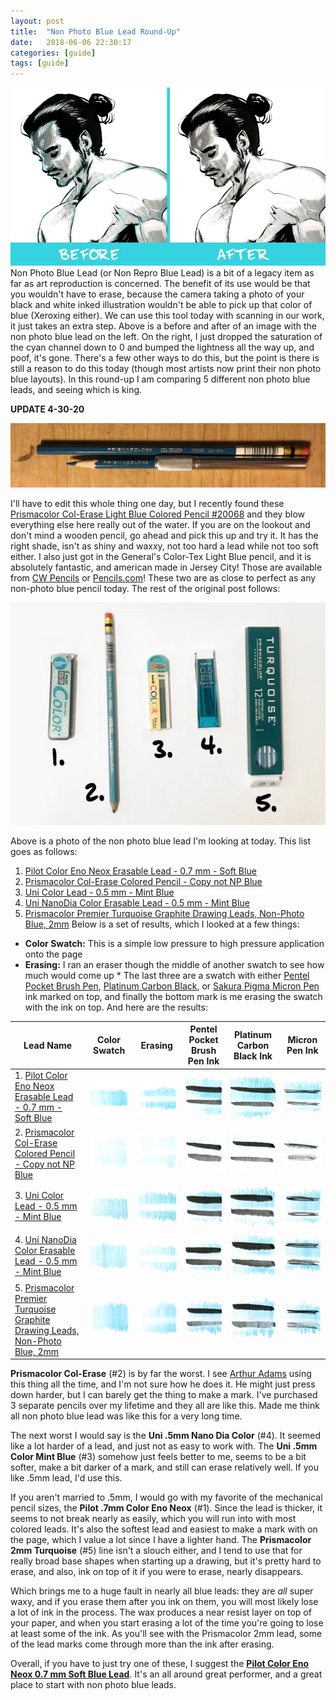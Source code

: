 ```yaml
---
layout: post
title:  "Non Photo Blue Lead Round-Up"
date:   2018-06-06 22:30:17
categories: [guide]
tags: [guide]
---
```


![Before and After making adjustments in Photoshop](/assets/img/blog-images/before-after.jpg) Non Photo Blue Lead (or Non Repro Blue Lead) is a bit of a legacy item as far as art reproduction is concerned. The benefit of its use would be that you wouldn't have to erase, because the camera taking a photo of your black and white inked illustration wouldn't be able to pick up that color of blue (Xeroxing either). We can use this tool today with scanning in our work, it just takes an extra step. Above is a before and after of an image with the non photo blue lead on the left. On the right, I just dropped the saturation of the cyan channel down to 0 and bumped the lightness all the way up, and poof, it's gone. There's a few other ways to do this, but the point is there is still a reason to do this today (though most artists now print their non photo blue layouts). In this round-up I am comparing 5 different non photo blue leads, and seeing which is king.

<!--more-->

**UPDATE 4-30-20**

![Prismacolor Col-Erase Light Blue Colored Pencil](/assets/img/blog-images/col-erase-light-blue-20068.jpg)

I'll have to edit this whole thing one day, but I recently found these [Prismacolor Col-Erase Light Blue Colored Pencil #20068](https://www.jetpens.com/Prismacolor-Col-Erase-Colored-Pencil-Light-Blue-20068/pd/16338) and they blow everything else here really out of the water.  If you are on the lookout and don't mind a wooden pencil, go ahead and pick this up and try it.  It has the right shade, isn't as shiny and waxxy, not too hard a lead while not too soft either. I also just got in the General's Color-Tex Light Blue pencil, and it is absolutely fantastic, and american made in Jersey City! Those are available from [CW Pencils](https://cwpencils.com/collections/colored-pencils/products/colortex-1824t-non-photo-blue-pencil) or [Pencils.com](https://pencils.com/products/generals-color-tex-pencils-12-pack?variant=23947520835684)! These two are as close to perfect as any non-photo blue pencil today. The rest of the original post follows:

![Non Photo Blue](/assets/img/blog-images/lead-guide.jpg)

Above is a photo of the non photo blue lead I'm looking at today. This list goes as follows:
1. [Pilot Color Eno Neox Erasable Lead - 0.7 mm - Soft Blue](https://www.jetpens.com/Pilot-Color-Eno-Neox-Erasable-Lead-0.7-mm-Soft-Blue/pd/1169)
2. [Prismacolor Col-Erase Colored Pencil - Copy not NP Blue](https://www.jetpens.com/Prismacolor-Col-Erase-Colored-Pencil-Copy-not-NP-Blue-20028/pd/16341)
3. [Uni Color Lead - 0.5 mm - Mint Blue](https://www.jetpens.com/Uni-Color-Lead-0.5-mm-Mint-Blue/pd/1370)
4. [Uni NanoDia Color Erasable Lead - 0.5 mm - Mint Blue](https://www.jetpens.com/Uni-NanoDia-Color-Erasable-Lead-0.5-mm-Mint-Blue/pd/17953)
5. [Prismacolor Premier Turquoise Graphite Drawing Leads, Non-Photo Blue, 2mm](https://www.amazon.com/Prismacolor-Turquoise-Graphite-Non-Photo-12-Count/dp/B001HA7ZUA) Below is a set of results, which I looked at a few things:


* **Color Swatch:** This is a simple low pressure to high pressure application onto the page
* **Erasing:** I ran an eraser though the middle of another swatch to see how much would come up * The last three are a swatch with either [Pentel Pocket Brush Pen](https://www.jetpens.com/Pentel-Pocket-Brush-Pen-Refill-Cartridges-Black-Pack-of-4/pd/1771), [Platinum Carbon Black](https://www.jetpens.com/Platinum-Carbon-Pen-Ink-Cartridge-Pack-of-4-Black/pd/3462), or [Sakura Pigma Micron Pen](https://www.jetpens.com/Sakura-Pigma-Micron-Pen-Size-05-0.45-mm-Black/pd/768) ink marked on top, and finally the bottom mark is me erasing the swatch with the ink on top. And here are the results:

| Lead Name | Color Swatch | Erasing | Pentel Pocket Brush Pen Ink | Platinum Carbon Black Ink | Micron Pen Ink |
| ------------- | ------------- | ------------- | ------------- | ------------- | ------------- |
| 1. [Pilot Color Eno Neox Erasable Lead - 0.7 mm - Soft Blue](https://www.jetpens.com/Pilot-Color-Eno-Neox-Erasable-Lead-0.7-mm-Soft-Blue/pd/1169)| ![Pilot Color Eno Neox 0.7mm Soft Blue Swatch](/assets/img/blog-images/pilot-7mm-eno-neox-swatch.jpg) | ![Pilot Color Eno Neox 0.7mm Soft Blue Erasing](/assets/img/blog-images/pilot-7mm-eno-neox-erasing.jpg) | ![Pilot Color Eno Neox 0.7mm Soft Blue with Pentel Pocket Brush Pen](/assets/img/blog-images/pilot-7mm-eno-neox-pentel-bp.jpg) |![Pilot Color Eno Neox 0.7mm Soft Blue With Platinum Carbon Black Ink](/assets/img/blog-images/pilot-7mm-eno-neox-platinum-bp.jpg) | ![Pilot Color Eno Neox 0.7mm Soft Blue with Micron Pen](/assets/img/blog-images/pilot-7mm-eno-neox-micron.jpg) |
| 2. [Prismacolor Col-Erase Colored Pencil - Copy not NP Blue](https://www.jetpens.com/Prismacolor-Col-Erase-Colored-Pencil-Copy-not-NP-Blue-20028/pd/16341) | ![Prismacolor Col-Erase Colored Pencil - Copy not NP Blue Swatch](/assets/img/blog-images/prismacolor-colerase-pencil-swatch.jpg) | ![Prismacolor Col-Erase Colored Pencil - Copy not NP Blue Erasing](/assets/img/blog-images/prismacolor-colerase-pencil-erasing.jpg) | ![Prismacolor Col-Erase Colored Pencil - Copy not NP Blue with Pentel Pocket Brush Pen](/assets/img/blog-images/prismacolor-colerase-pencil-pentel-bp.jpg) | ![Prismacolor Col-Erase Colored Pencil - Copy not NP Blue With Platinum Carbon Black Ink](/assets/img/blog-images/prismacolor-colerase-pencil-platinum-bp.jpg) | ![Prismacolor Col-Erase Colored Pencil - Copy not NP Blue with Micron Pen](/assets/img/blog-images/prismacolor-colerase-pencil-micron.jpg) |
| 3. [Uni Color Lead - 0.5 mm - Mint Blue](https://www.jetpens.com/Uni-Color-Lead-0.5-mm-Mint-Blue/pd/1370)| ![Uni Color Lead - 0.5 mm - Mint Blue Swatch](/assets/img/blog-images/uni-color-5mm-mint-swatch.jpg) | ![Uni Color Lead - 0.5 mm - Mint Blue Erasing](/assets/img/blog-images/uni-color-5mm-mint-erasing.jpg) | ![Uni Color Lead - 0.5 mm - Mint Blue with Pentel Pocket Brush Pen](/assets/img/blog-images/uni-color-5mm-mint-pentel-bp.jpg) |![Uni Color Lead - 0.5 mm - Mint Blue With Platinum Carbon Black Ink](/assets/img/blog-images/uni-color-5mm-mint-platinum-bp.jpg) | ![Uni Color Lead - 0.5 mm - Mint Blue with Micron Pen](/assets/img/blog-images/uni-color-5mm-mint-micron.jpg)|
|4. [Uni NanoDia Color Erasable Lead - 0.5 mm - Mint Blue](https://www.jetpens.com/Uni-NanoDia-Color-Erasable-Lead-0.5-mm-Mint-Blue/pd/17953) | ![Uni NanoDia Color Erasable Lead - 0.5 mm - Mint Blue Swatch](/assets/img/blog-images/uni-nanodia-5mm-swatch.jpg) | ![Uni NanoDia Color Erasable Lead - 0.5 mm - Mint Blue Erasing](/assets/img/blog-images/uni-nanodia-5mm-erasing.jpg) | ![Uni NanoDia Color Erasable Lead - 0.5 mm - Mint Blue with Pentel Pocket Brush Pen](/assets/img/blog-images/uni-nanodia-5mm-pentel-bp.jpg) |![Uni NanoDia Color Erasable Lead - 0.5 mm - Mint Blue With Platinum Carbon Black Ink](/assets/img/blog-images/uni-nanodia-5mm-platinum-bp.jpg) | ![Uni NanoDia Color Erasable Lead - 0.5 mm - Mint Blue with Micron Pen](/assets/img/blog-images/uni-nanodia-5mm-micron.jpg)|
|5. [Prismacolor Premier Turquoise Graphite Drawing Leads, Non-Photo Blue, 2mm](https://www.amazon.com/Prismacolor-Turquoise-Graphite-Non-Photo-12-Count/dp/B001HA7ZUA) | ![Prismacolor Premier Turquoise Graphite Drawing Leads, Non-Photo Blue, 2mm Swatch](/assets/img/blog-images/prismacolor-2mm-turqoiuse-non-photo-blue-swatch.jpg) | ![Prismacolor Premier Turquoise Graphite Drawing Leads, Non-Photo Blue, 2mm Erasing](/assets/img/blog-images/prismacolor-2mm-turqoiuse-non-photo-blue-erasing.jpg) | ![Prismacolor Premier Turquoise Graphite Drawing Leads, Non-Photo Blue, 2mm with Pentel Pocket Brush Pen](/assets/img/blog-images/prismacolor-2mm-turqoiuse-non-photo-blue-pentel-bp.jpg) |![Prismacolor Premier Turquoise Graphite Drawing Leads, Non-Photo Blue, 2mm With Platinum Carbon Black Ink](/assets/img/blog-images/prismacolor-2mm-turqoiuse-non-photo-blue-platinum-bp.jpg) | ![Prismacolor Premier Turquoise Graphite Drawing Leads, Non-Photo Blue, 2mm with Micron Pen](/assets/img/blog-images/prismacolor-2mm-turqoiuse-non-photo-blue-micron.jpg)|

**Prismacolor Col-Erase** (#2) is by far the worst. I see [Arthur Adams](http://arthuradamsart.com/) using this thing all the time, and I'm not sure how he does it. He might just press down harder, but I can barely get the thing to make a mark. I've purchased 3 separate pencils over my lifetime and they all are like this. Made me think all non photo blue lead was like this for a very long time.

The next worst I would say is the **Uni .5mm Nano Dia Color** (#4). It seemed like a lot harder of a lead, and just not as easy to work with. The **Uni .5mm Color Mint Blue** (#3) somehow just feels better to me, seems to be a bit softer, make a bit darker of a mark, and still can erase relatively well. If you like .5mm lead, I'd use this.

If you aren't married to .5mm, I would go with my favorite of the mechanical pencil sizes, the **Pilot .7mm Color Eno Neox** (#1). Since the lead is thicker, it seems to not break nearly as easily, which you will run into with most colored leads. It's also the softest lead and easiest to make a mark with on the page, which I value a lot since I have a lighter hand. The **Prismacolor 2mm Turquoise** (#5) line isn't a slouch either, and I tend to use that for really broad base shapes when starting up a drawing, but it's pretty hard to erase, and also, ink on top of it if you were to erase, nearly disappears.

Which brings me to a huge fault in nearly all blue leads: they are *all* super waxy, and if you erase them after you ink on them, you will most likely lose a lot of ink in the process. The wax produces a near resist layer on top of your paper, and when you start erasing a lot of the time you're going to lose at least some of the ink. As you'll see with the Prismacolor 2mm lead, some of the lead marks come through more than the ink after erasing.

Overall, if you have to just try one of these, I suggest the **[Pilot Color Eno Neox 0.7 mm Soft Blue Lead](https://www.jetpens.com/Pilot-Color-Eno-Neox-Erasable-Lead-0.7-mm-Soft-Blue/pd/1169)**. It's an all around great performer, and a great place to start with non photo blue leads.
